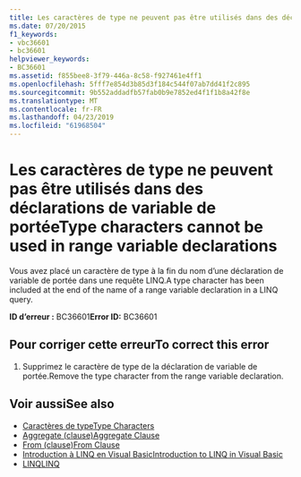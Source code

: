 ```yaml
---
title: Les caractères de type ne peuvent pas être utilisés dans des déclarations de variable de portée
ms.date: 07/20/2015
f1_keywords:
- vbc36601
- bc36601
helpviewer_keywords:
- BC36601
ms.assetid: f855bee8-3f79-446a-8c58-f927461e4ff1
ms.openlocfilehash: 5fff7e854d3b85d3f184c544f07ab7dd41f2c895
ms.sourcegitcommit: 9b552addadfb57fab0b9e7852ed4f1f1b8a42f8e
ms.translationtype: MT
ms.contentlocale: fr-FR
ms.lasthandoff: 04/23/2019
ms.locfileid: "61968504"
---
```

# <a name="type-characters-cannot-be-used-in-range-variable-declarations"></a><span data-ttu-id="ec72a-102">Les caractères de type ne peuvent pas être utilisés dans des déclarations de variable de portée</span><span class="sxs-lookup"><span data-stu-id="ec72a-102">Type characters cannot be used in range variable declarations</span></span>
<span data-ttu-id="ec72a-103">Vous avez placé un caractère de type à la fin du nom d’une déclaration de variable de portée dans une requête LINQ.</span><span class="sxs-lookup"><span data-stu-id="ec72a-103">A type character has been included at the end of the name of a range variable declaration in a LINQ query.</span></span>  
  
 <span data-ttu-id="ec72a-104">**ID d’erreur :** BC36601</span><span class="sxs-lookup"><span data-stu-id="ec72a-104">**Error ID:** BC36601</span></span>  
  
## <a name="to-correct-this-error"></a><span data-ttu-id="ec72a-105">Pour corriger cette erreur</span><span class="sxs-lookup"><span data-stu-id="ec72a-105">To correct this error</span></span>  
  
1. <span data-ttu-id="ec72a-106">Supprimez le caractère de type de la déclaration de variable de portée.</span><span class="sxs-lookup"><span data-stu-id="ec72a-106">Remove the type character from the range variable declaration.</span></span>  
  
## <a name="see-also"></a><span data-ttu-id="ec72a-107">Voir aussi</span><span class="sxs-lookup"><span data-stu-id="ec72a-107">See also</span></span>

- [<span data-ttu-id="ec72a-108">Caractères de type</span><span class="sxs-lookup"><span data-stu-id="ec72a-108">Type Characters</span></span>](../../visual-basic/programming-guide/language-features/data-types/type-characters.md)
- [<span data-ttu-id="ec72a-109">Aggregate (clause)</span><span class="sxs-lookup"><span data-stu-id="ec72a-109">Aggregate Clause</span></span>](../../visual-basic/language-reference/queries/aggregate-clause.md)
- [<span data-ttu-id="ec72a-110">From (clause)</span><span class="sxs-lookup"><span data-stu-id="ec72a-110">From Clause</span></span>](../../visual-basic/language-reference/queries/from-clause.md)
- [<span data-ttu-id="ec72a-111">Introduction à LINQ en Visual Basic</span><span class="sxs-lookup"><span data-stu-id="ec72a-111">Introduction to LINQ in Visual Basic</span></span>](../../visual-basic/programming-guide/language-features/linq/introduction-to-linq.md)
- [<span data-ttu-id="ec72a-112">LINQ</span><span class="sxs-lookup"><span data-stu-id="ec72a-112">LINQ</span></span>](../../visual-basic/programming-guide/language-features/linq/index.md)
